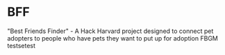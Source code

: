 # BFF
"Best Friends Finder" - A Hack Harvard project designed to connect pet adopters to people who have pets they want to put up for adoption
FBGM
testsetest